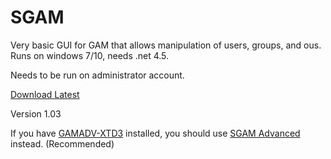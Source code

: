 # SGAM
Very basic GUI for GAM that allows manipulation of users, groups, and ous. Runs on windows 7/10, needs .net 4.5.

Needs to be run on administrator account.

[Download Latest](https://github.com/RecreationalGarbage/SGAM/releases/download/1.03/SGAM_1_0_3.zip)

Version 1.03

If you have [GAMADV-XTD3](https://github.com/taers232c/GAMADV-XTD3) installed, you should use [SGAM Advanced](https://github.com/RecreationalGarbage/SGAM/tree/advanced) instead. (Recommended)

